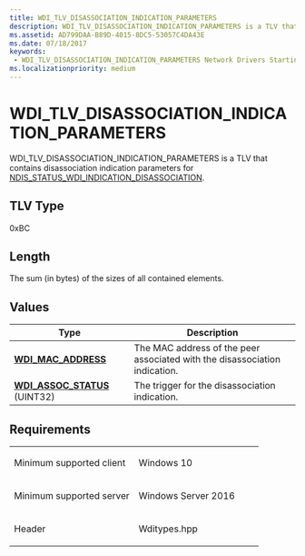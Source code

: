 ```yaml
---
title: WDI_TLV_DISASSOCIATION_INDICATION_PARAMETERS
description: WDI_TLV_DISASSOCIATION_INDICATION_PARAMETERS is a TLV that contains disassociation indication parameters for NDIS_STATUS_WDI_INDICATION_DISASSOCIATION.
ms.assetid: AD799DAA-B89D-4015-8DC5-53057C4DA43E
ms.date: 07/18/2017
keywords:
 - WDI_TLV_DISASSOCIATION_INDICATION_PARAMETERS Network Drivers Starting with Windows Vista
ms.localizationpriority: medium
---
```


# WDI\_TLV\_DISASSOCIATION\_INDICATION\_PARAMETERS


WDI\_TLV\_DISASSOCIATION\_INDICATION\_PARAMETERS is a TLV that contains disassociation indication parameters for [NDIS\_STATUS\_WDI\_INDICATION\_DISASSOCIATION](https://docs.microsoft.com/windows-hardware/drivers/network/ndis-status-wdi-indication-disassociation).

## TLV Type


0xBC

## Length


The sum (in bytes) of the sizes of all contained elements.

## Values


| Type                                                         | Description                                                                |
|--------------------------------------------------------------|----------------------------------------------------------------------------|
| [**WDI\_MAC\_ADDRESS**](https://docs.microsoft.com/windows-hardware/drivers/ddi/dot11wdi/ns-dot11wdi-_wdi_mac_address)            | The MAC address of the peer associated with the disassociation indication. |
| [**WDI\_ASSOC\_STATUS**](https://docs.microsoft.com/windows-hardware/drivers/ddi/wditypes/ne-wditypes-_wdi_assoc_status) (UINT32) | The trigger for the disassociation indication.                             |

 

Requirements
------------

<table>
<colgroup>
<col width="50%" />
<col width="50%" />
</colgroup>
<tbody>
<tr class="odd">
<td><p>Minimum supported client</p></td>
<td><p>Windows 10</p></td>
</tr>
<tr class="even">
<td><p>Minimum supported server</p></td>
<td><p>Windows Server 2016</p></td>
</tr>
<tr class="odd">
<td><p>Header</p></td>
<td>Wditypes.hpp</td>
</tr>
</tbody>
</table>

 

 




